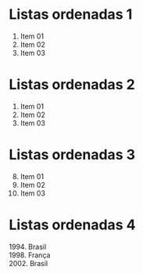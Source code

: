 # Listas ordenadas 1

1. Item 01
2. Item 02
3. Item 03

# Listas ordenadas 2

1. Item 01
1. Item 02
1. Item 03

# Listas ordenadas 3

8. Item 01
5. Item 02
3. Item 03

# Listas ordenadas 4

1994\. Brasil  
1998\. França  
2002\. Brasil